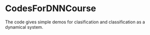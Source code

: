 # CodesForDNNCourse

The code gives simple demos for clasification and classification as a dynamical system.
